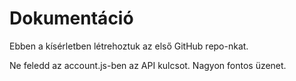 # Dokumentáció

Ebben a kísérletben létrehoztuk az első GitHub repo-nkat.

Ne feledd az account.js-ben az API kulcsot.
Nagyon fontos üzenet.
